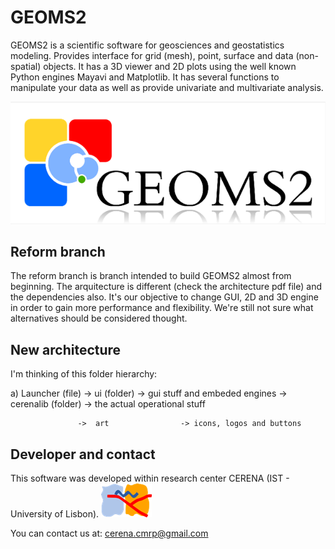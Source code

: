 # GEOMS2
GEOMS2 is a scientific software for geosciences and geostatistics modeling. Provides interface for grid (mesh), point, surface and data (non-spatial) objects. It has a 3D viewer and 2D plots using the well known Python engines Mayavi and Matplotlib. It has several functions to manipulate your data as well as provide univariate and multivariate analysis.

![alt tag](/ART/DEFAULT/related/splash_screen.png?raw=true)

<h2>Reform branch</h2>
The reform branch is branch intended to build GEOMS2 almost from beginning. The arquitecture is different (check the architecture pdf file) and the dependencies also. It's our objective to change GUI, 2D and 3D engine in order to gain more performance and flexibility. We're still not sure what alternatives should be considered thought.

<h2>New architecture</h2>
I'm thinking of this folder hierarchy:


a) Launcher (file) ->  ui (folder)        -> gui stuff and embeded engines
                   ->  cerenalib (folder) -> the actual operational stuff

                   ->  art                -> icons, logos and buttons

<h2>Developer and contact</h2>

This software was developed within research center CERENA (IST - University of Lisbon).
![alt tag](/ART/cerena.png?raw=true)

You can contact us at: cerena.cmrp@gmail.com
